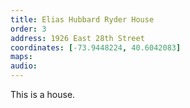 ```yaml
---
title: Elias Hubbard Ryder House
order: 3
address: 1926 East 28th Street
coordinates: [-73.9448224, 40.6042083]
maps:
audio:
---
```


This is a house.
